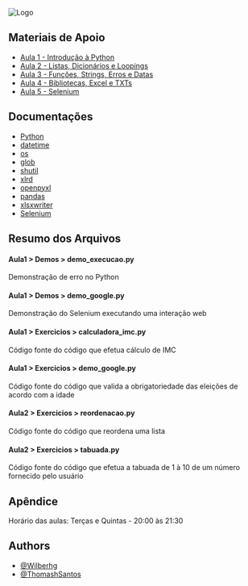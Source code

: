 
![Logo](https://i.imgur.com/E3mftQr.png)


## Materiais de Apoio

 - [Aula 1 - Introdução à Python](https://bit.ly/3mpKQ8J)
 - [Aula 2 - Listas, Dicionários e Loopings](https://bit.ly/2Zvfy7w)
 - [Aula 3 - Funções, Strings, Erros e Datas](https://bit.ly/2ZvfLrk)
 - [Aula 4 - Bibliotecas, Excel e TXTs](https://bit.ly/3CpRn8N)
 - [Aula 5 - Selenium](https://bit.ly/3BNTz8Z)


## Documentações

- [Python](https://docs.python.org/pt-br/3/)
- [datetime](https://docs.python.org/3/library/datetime.html)
- [os](https://docs.python.org/pt-br/3/library/os.html)
- [glob](https://docs.python.org/pt-br/3/library/glob.html)
- [shutil](https://docs.python.org/pt-br/3/library/shutil.html)
- [xlrd](https://xlrd.readthedocs.io/en/latest/)
- [openpyxl](https://openpyxl.readthedocs.io/en/stable/)
- [pandas](https://pandas.pydata.org/docs/)
- [xlsxwriter](https://xlsxwriter.readthedocs.io/)
- [Selenium](https://selenium-python.readthedocs.io/)


## Resumo dos Arquivos

#### Aula1 > Demos > demo_execucao.py

Demonstração de erro no Python

#### Aula1 > Demos > demo_google.py

Demonstração do Selenium executando uma interação web

#### Aula1 > Exercicios > calculadora_imc.py

Código fonte do código que efetua cálculo de IMC

#### Aula1 > Exercicios > demo_google.py

Código fonte do código que valida a obrigatoriedade das eleições de acordo com a idade

#### Aula2 > Exercicios > reordenacao.py

Código fonte do código que reordena uma lista

#### Aula2 > Exercicios > tabuada.py

Código fonte do código que efetua a tabuada de 1 à 10 de um número fornecido pelo usuário
## Apêndice

Horário das aulas: Terças e Quintas - 20:00 às 21:30


## Authors

- [@Wilberhg](https://github.com/Wilberhg)
- [@ThomashSantos](https://github.com/ThomashSantos)
